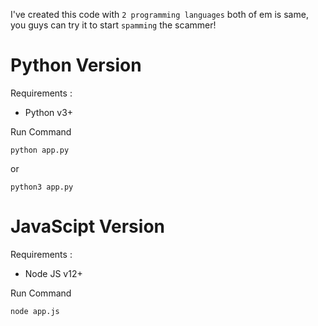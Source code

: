 I've created this code with `2 programming languages` both of em is same, you guys can try it to start `spamming` the scammer!

# Python Version
Requirements :
- Python v3+

Run Command

```
python app.py
```

or

```
python3 app.py
```

# JavaScipt Version
Requirements :
- Node JS v12+

Run Command

```
node app.js
```